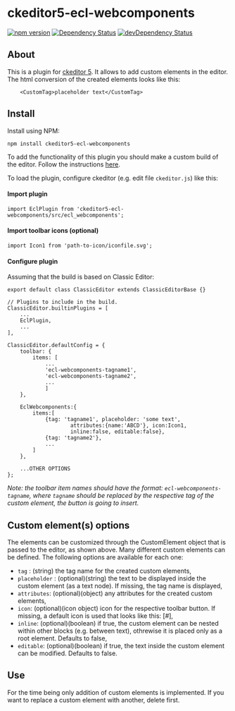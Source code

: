 # ckeditor5-ecl-webcomponents

[![npm version](https://badge.fury.io/js/ckeditor5-ecl-webcomponents.svg)](https://badge.fury.io/js/ckeditor5-ecl-webcomponents)
[![Dependency Status](https://david-dm.org/centaur54dev/ckeditor5-ecl-webcomponents/status.svg)](https://david-dm.org/centaur54dev/ckeditor5-ecl-webcomponents)
[![devDependency Status](https://david-dm.org/centaur54dev/ckeditor5-ecl-webcomponents/dev-status.svg)](https://david-dm.org/centaur54dev/ckeditor5-ecl-webcomponents?type=dev)

## About

This is a plugin for [ckeditor 5](https://github.com/ckeditor/ckeditor5). It allows to add custom elements in the editor. The html conversion of the created elements looks like this:

```
	<CustomTag>placeholder text</CustomTag>
```

## Install

Install using NPM:

`npm install ckeditor5-ecl-webcomponents`

To add the functionality of this plugin you should make a custom build of the editor. Follow the instructions [here](https://docs.ckeditor.com/ckeditor5/latest/builds/guides/development/installing-plugins.html).

To load the plugin, configure ckeditor (e.g. edit file `ckeditor.js`) like this:

#### Import plugin

```
import EclPlugin from 'ckeditor5-ecl-webcomponents/src/ecl_webcomponents';
```

#### Import toolbar icons (optional)

```
import Icon1 from 'path-to-icon/iconfile.svg';
```

#### Configure plugin

Assuming that the build is based on Classic Editor:

```
export default class ClassicEditor extends ClassicEditorBase {}

// Plugins to include in the build.
ClassicEditor.builtinPlugins = [
	...
	EclPlugin,
	...
],

ClassicEditor.defaultConfig = {
	toolbar: {
		items: [
			...
			'ecl-webcomponents-tagname1',
			'ecl-webcomponents-tagname2',
			...
			]
	},

	EclWebcomponents:{
		items:[
			{tag: 'tagname1', placeholder: 'some text',
					attributes:{name:'ABCD'}, icon:Icon1,
					inline:false, editable:false},
			{tag: 'tagname2'},
			...
		]
	},

	...OTHER OPTIONS
};

```

_Note: the toolbar item names should have the format: `ecl-webcomponents-tagname`, where `tagname` should be replaced by the respective tag of the custom element, the button is going to insert._

## Custom element(s) options

The elements can be customized through the CustomElement object that is passed to the editor, as shown above. Many different custom elements can be defined. The following options are available for each one:

- `tag` : (string) the tag name for the created custom elements,
- `placeholder` : (optional)(string) the text to be displayed inside the custom element (as a text node). If missing, the tag name is displayed,
- `attributes`: (optional)(object) any attributes for the created custom elements,
- `icon`: (optional)(icon object) icon for the respective toolbar button. If missing, a default icon is used that looks like this: [#],
- `inline`: (optional)(boolean) if true, the custom element can be nested within other blocks (e.g. between text), othrewise it is placed only as a root element. Defaults to false,
- `editable`: (optional)(boolean) if true, the text inside the custom element can be modified. Defaults to false.

## Use

For the time being only addition of custom elements is implemented. If you want to replace a custom element with another, delete first.

